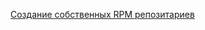 [Создание собственных RPM репозитариев](/articles/%D0%A1%D0%BE%D0%B7%D0%B4%D0%B0%D0%BD%D0%B8%D0%B5%20%D1%81%D0%BE%D0%B1%D1%81%D1%82%D0%B2%D0%B5%D0%BD%D0%BD%D1%8B%D1%85%20RPM%20%D1%80%D0%B5%D0%BF%D0%BE%D0%B7%D0%B8%D1%82%D0%B0%D1%80%D0%B8%D0%B5%D0%B2.md)

